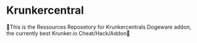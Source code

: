 # Krunkercentral
🔷This is the Ressources Reposetory for Krunkercentrals Dogeware addon, the currently best Krunker.io Cheat/Hack/Addon🔷
